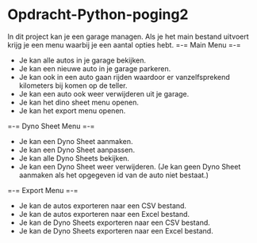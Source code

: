 # Opdracht-Python-poging2
In dit project kan je een garage managen.
Als je het main bestand uitvoert krijg je een menu waarbij je een aantal opties hebt.
=-= Main Menu =-=
* Je kan alle autos in je garage bekijken.
* Je kan een nieuwe auto in je garage parkeren.
* Je kan ook in een auto gaan rijden waardoor er vanzelfsprekend kilometers bij komen op de teller.
* Je kan een auto ook weer verwijderen uit je garage.
* Je kan het dino sheet menu openen.
* Je kan het export menu openen.

=-= Dyno Sheet Menu =-=
* Je kan een Dyno Sheet aanmaken.
* Je kan een Dyno Sheet aanpassen.
* Je kan alle Dyno Sheets bekijken.
* Je kan een Dyno Sheet weer verwijderen.
(Je kan geen Dyno Sheet aanmaken als het opgegeven id van de auto niet bestaat.)

=-= Export Menu =-=
* Je kan de autos exporteren naar een CSV bestand.
* Je kan de autos exporteren naar een Excel bestand.
* Je kan de Dyno Sheets exporteren naar een CSV bestand.
* Je kan de Dyno Sheets exporteren naar een Excel bestand.

